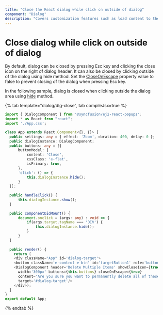 ```yaml
---
title: "Close the React dialog while click on outside of dialog"
component: "Dialog"
description: "Covers customization features such as load content to the dialog from external sources, built-in alert, and confirmation model dialog."
---
```


# Close dialog while click on outside of dialog

By default, dialog can be closed by pressing Esc key and clicking the close icon on the right of dialog header. It can also be closed by clicking outside of the dialog using hide method.
Set the [CloseOnEscape](../../api/dialog/#closeonescape) property value to false to prevent closing of the dialog when pressing Esc key.

In the following sample, dialog is closed when clicking outside the dialog area using [hide](../../api/dialog/#hide) method.

{% tab template="dialog/dlg-close", tab compileJsx=true %}

```typescript
import { DialogComponent } from '@syncfusion/ej2-react-popups';
import * as React from "react";
import './App.css';

class App extends React.Component<{}, {}> {
  public settings: any = { effect: 'Zoom', duration: 400, delay: 0 };
  public dialogInstance: DialogComponent;
  public buttons: any = [{
      buttonModel: {
          content: 'Close',
          cssClass: 'e-flat',
          isPrimary: true,
      },
      'click': () => {
          this.dialogInstance.hide();
      }
  }];
  
  public handleClick() {
      this.dialogInstance.show();
  }
  
  public componentDidMount() {
      document.onclick = (args: any) : void => {
          if(args.target.tagName === 'DIV') {
              this.dialogInstance.hide();
          }
      }
  }
  
  public render() {
    return (
    <div className="App" id='dialog-target'>
    <button className='e-control e-btn' id='targetButton1' role='button' onClick={this.handleClick = this.handleClick.bind(this)}>Open</button>
    <DialogComponent header='Delete Multiple Items' showCloseIcon={true} visible={true} animationSettings={this.settings}
      width='300px' buttons={this.buttons} closeOnEscape={true}
      content='Are you sure you want to permanently delete all of these items?' ref={dialog => this.dialogInstance = dialog!}
      target='#dialog-target'/>
    </div>);
  }
}
export default App;

```

{% endtab %}
